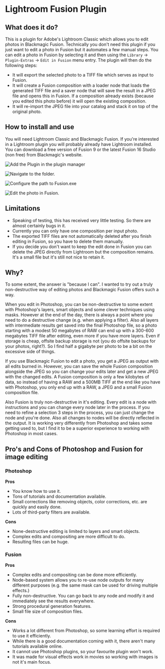 # Lightroom Fusion Plugin

## What does it do?
This is a plugin for Adobe's Lightroom Classic which allows you to edit photos in Blackmagic Fusion. Technically you don't need this plugin if you just want to edit a photo in Fusion but it automates a few manual steps. You can edit a photo in Fusion by selecting it and then using the `Library` -> `Plugin-Extras` -> `Edit in Fusion` menu entry. The plugin will then do the following steps:

* It will export the selected photo to a TIFF file which serves as input to Fusion.
* It will create a Fusion composition with a loader node that loads the generated TIFF file and a saver node that will save the result in a JPEG file and opens this in Fusion. If a composition already exists (because you edited this photo before) it will open the existing composition.
* It will re-import the JPEG file into your catalog and stack it on top of the original photo.

## How to install and use

You will need Lightroom Classic and Blackmagic Fusion. If you're interested in a Lightroom plugin you will probably already have Lightroom installed. You can download a free version of Fusion 9 or the latest Fusion 16 Studio (non free) from Blackmagic's website.

![Add the Plugin in the plugin manager](docs/01-add-plugin.png)

![Navigate to the folder.](docs/02-navigate-and-select.png)

![Configure the path to Fusion.exe](docs/03-select-fusion-exe.png)

![Edit the photo in Fusion.](docs/04-edit.png)


## Limitations

* Speaking of testing, this has received very little testing. So there are almost certainly bugs in it.
* Currently you can only have one composition per input photo.
* The exported TIFF files are not automatically deleted after you finish editing in Fusion, so you have to delete them manually.
* If you decide you don't want to keep the edit done in Fusion you can delete the JPEG directly from Lightroom but the composition remains. It's a small file but it's still not nice to retain it.

## Why?
To some extent, the answer is "because I can". I wanted to try out a truly non-destructive way of editing photos and Blackmagic Fusion offers such a way.

When you edit in Photoshop, you can be non-destructive to some extent with Photoshop's layers, smart objects and some clever techniques using masks. However at the end of the day, there is always a point where you need to do a destructive change (e.g. when applying a filter). Also all layers with intermediate results get saved into the final Photoshop file, so a photo starting with a modest 50 megabytes of RAW can end up with a 300-600 megabytes TIFF file after editing, even more if you have more layers. Even if storage is cheap, offsite backup storage is not (you do offsite backups for your photos, right?). So I find half a gigabyte per photo to be a bit on the excessive side of things.

If you use Blackmagic Fusion to edit a photo, you get a JPEG as output with all edits burned in. However, you can save the whole Fusion composition alongside the JPEG so you can change your edits later and get a new JPEG with the changed edits. A Fusion composition is only a few kilobytes of data, so instead of having a RAW and a 500MB TIFF at the end like you have with Photoshop, you only end up with a RAW, a JPEG and a small Fusion composition file.  

Also Fusion is truly non-destructive in it's editing. Every edit is a node with instructions and you can change every node later in the process. If you need to refine a selection 3 steps in the process, you can just change the node and you're done. Also all changes to nodes will be directly reflected in the output. It is working very differently from Photoshop and takes some getting used to, but I find it to be a superior experience to working with Photoshop in most cases.

## Pro's and Cons of Photoshop and Fusion for image editing
### Photoshop

**Pros** 

* You know how to use it.
* Tons of tutorials and documentation available.
* Small corrections like removing objects, color corrections, etc. are quickly and easily done.
* Lots of third-party filters are available.

**Cons**

* None-destructive editing is limited to layers and smart objects.
* Complex edits and compositing are more difficult to do.
* Resulting files can be huge.

### Fusion

**Pros**

* Complex edits and compositing can be done more efficiently.
* Node-based system allows you to re-use node outputs for many different purposes (e.g. the same mask can be used for driving multiple effects.)
* Fully non-destructive. You can go back to any node and modify it and immediately see the results everywhere.
* Strong procedural generation features.
* Small file size of composition files.

**Cons**

* Works a lot different from Photoshop, so some learning effort is required to use it efficiently.
* While there is a good documentation coming with it, there aren't many tutorials available online.
* It cannot use Photoshop plugins, so your favourite plugin won't work.
* It was made for visual effects work in movies so working with images is not it's main focus. 


